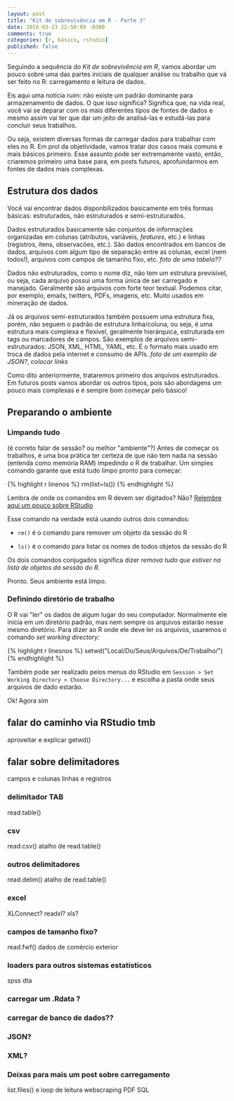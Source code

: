 ```yaml
---
layout: post
title: "Kit de sobrevivência em R - Parte 3"
date: 2016-03-23 22:50:09 -0300
comments: true
categories: [r, básico, rstudio]
published: false
---
```



Seguindo a sequência do *Kit de sobrevivência em R*, vamos abordar um pouco sobre uma das partes iniciais de qualquer análise ou trabalho que vá ser feito no R: carregamento e leitura de dados.

<!-- More -->

Eis aqui uma notícia ruim: não existe um padrão dominante para armazenamento de dados. O que isso significa? Significa que, na vida real, você vai se deparar com os mais diferentes tipos de fontes de dados e mesmo assim vai ter que dar um jeito de analisá-las e estudá-las para concluir seus trabalhos. 

Ou seja, existem diversas formas de carregar dados para trabalhar com eles no R. Em prol da objetividade, vamos tratar dos casos mais comuns e mais básicos primeiro. Esse assunto pode ser extremamente vasto, então, criaremos primeiro uma base para, em posts futuros, aprofundarmos em fontes de dados mais complexas.

## Estrutura dos dados

Você vai encontrar dados disponbilizados basicamente em três formas básicas: estruturados, não estruturados e semi-estruturados. 

Dados estruturados basicamente são conjuntos de informações organizadas em colunas (atributos, variáveis, _features_, etc.) e linhas (registros, itens, observacões, etc.). São dados encontrados em bancos de dados, arquivos com algum tipo de separação entre as colunas, excel (nem todos!), arquivos com campos de tamanho fixo, etc. *foto de uma tabela??*

Dados não estruturados, como o nome diz, não tem um estrutura previsível, ou seja, cada arquivo possui uma forma única de ser carregado e manejado. Geralmente são arquivos com forte teor textual. Podemos citar, por exemplo, emails, twitters, PDFs, imagens, etc. Muito usados em mineração de dados.

Já os arquivos semi-estruturados também possuem uma estrutura fixa, porém, não seguem o padrão de estrutura linha/coluna, ou seja, é uma estrutura mais complexa e flexível, geralmente hierárquica, estruturada em tags ou marcadores de campos. São exemplos de arquivos semi-estruturados: JSON, XML, HTML, YAML, etc. É o formato mais usado em troca de dados pela internet e consumo de APIs. *foto de um exemplo de JSON?*, *colocar links*

Como dito anteriormente, trataremos primeiro dos arquivos estruturados. Em futuros posts vamos abordar os outros tipos, pois são abordagens um pouco mais complexas e é sempre bom começar pelo básico!

## Preparando o ambiente

### Limpando tudo 
(é correto falar de sessão? ou melhor "ambiente"?)
Antes de começar os trabalhos, é uma boa prática ter certeza de que não tem nada na sessão (entenda como memória RAM) impedindo o R de trabalhar. Um simples comando garante que está tudo limpo pronto para começar:

{% highlight r  linenos %}
 rm(list=ls())
{% endhighlight %} 


Lembra de onde os comandos em R devem ser digitados? Não? [Relembre aqui um pouco sobre RStudio](http://fulljoin.com.br/blog/2016/03/23/kit-de-sobrevivencia-em-r-parte-1/)

Esse comando na verdade está usando outros dois comandos:

* `rm()` é o comando para remover um objeto da sessão do R

* `ls()` é o comando para listar os nomes de todos objetos da sessão do R

Os dois comandos conjugados significa dizer *remova tudo que estiver na lista de objetos da sessão do R.*

Pronto. Seus ambiente está limpo.

### Definindo diretório de trabalho

O R vai "ler" os dados de algum lugar do seu computador. Normalmente ele inicia em um diretório padrão, mas nem sempre os arquivos estarão nesse mesmo diretório. Para dizer ao R onde ele deve ler os arquivos, usaremos o comando _set working directory_:

{% highlight r  linesnos %}
 setwd("Local/Do/Seus/Arquivos/De/Trabalho/")
{% endhighlight %}

Também pode ser realizado pelos menus do RStudio em `Session > Set Working Directory > Choose Directory...` e escolha a pasta onde seus arquivos de dado estarão.

Ok! Agora sim

## falar do caminho via RStudio tmb
aproveitar e explicar getwd()

## falar sobre delimitadores
campos e colunas
linhas e registros

### delimitador TAB
read.table()

### csv
read.csv()
atalho de read.table()

### outros delimitadores
read.delim()
atalho de read.table()

### excel
XLConnect?
readxl?
xls?

### campos de tamanho fixo?
read.fwf()
dados de comércio exterior

### loaders para outros sistemas estatísticos
spss
dta

### carregar um .Rdata ?

### carregar de banco de dados??

### JSON?

### XML?

### Deixas para mais um post sobre carregamento
list.files() e loop de leitura
webscraping
PDF
SQL








